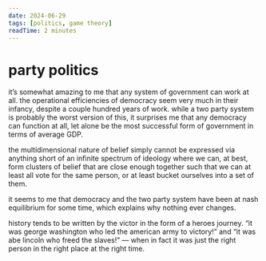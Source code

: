 ```yaml
---
date: 2024-06-29
tags: [politics, game theory]
readTime: 2 minutes
---
```


# party politics

it’s somewhat amazing to me that any system of government can work at all. the operational efficiencies of democracy seem very much in their infancy, despite a couple hundred years of work. while a two party system is probably the worst version of this,  it surprises me that any democracy can function at all, let alone be the most successful form of government in terms of average GDP. 

the multidimensional nature of belief simply cannot be expressed via anything short of an infinite spectrum of ideology where we can, at best, form clusters of belief that are close enough together such that we can at least all vote for the same person, or at least bucket ourselves into a set of them. 

it seems to me that democracy and the two party system have been at nash equilibrium for some time, which explains why nothing ever changes. 

history tends to be written by the victor in the form of a heroes journey. “it was george washington who led the american army to victory!” and “it was abe lincoln who freed the slaves!” — when in fact it was just the right person in the right place at the right time. 